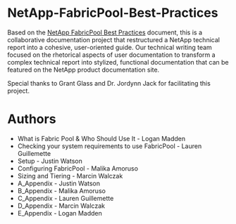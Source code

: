 # NetApp-FabricPool-Best-Practices
Based on the [NetApp FabricPool Best Practices](https://www.netapp.com/pdf.html?item=/media/17239-tr-4598.pdf) document, this is a collaborative documentation project that restructured a NetApp technical report into a cohesive, user-oriented guide. Our technical writing team focused on the rhetorical aspects of user documentation to transform a complex technical report into stylized, functional documentation that can be featured on the NetApp product documentation site. 

Special thanks to Grant Glass and Dr. Jordynn Jack for facilitating this project. 

# Authors
- What is Fabric Pool & Who Should Use It - Logan Madden
- Checking your system requirements to use FabricPool - Lauren Guillemette
- Setup - Justin Watson
- Configuring FabricPool - Malika Amoruso
- Sizing and Tiering - Marcin Walczak
- A_Appendix - Justin Watson
- B_Appendix - Malika Amoruso 
- C_Appendix - Lauren Guillemette
- D_Appendix - Marcin Walczak
- E_Appendix - Logan Madden
